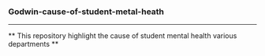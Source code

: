 ### Godwin-cause-of-student-metal-heath
---
** This repository highlight the cause of student mental health various departments **

